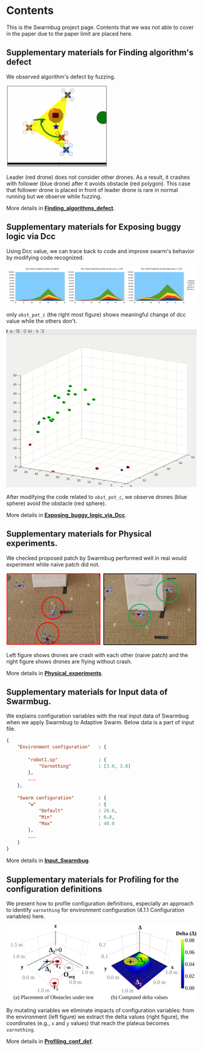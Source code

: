 # Contents

This is the Swarmbug project page.
Contents that we was not able to cover in the paper due to the paper limit are placed here.

## Supplementary materials for Finding algorithm's defect

We observed algorithm's defect by fuzzing.

![](https://github.com/swarmbug/src/blob/main/main_1_fig1_crash.png)

Leader (red drone) does not consider other drones.
As a result, it crashes with follower (blue drone) after it avoids obstacle (red polygon).
This case that follower drone is placed in front of leader drone is rare in normal running but we observe while fuzzing.

More details in **[Finding_algorithms_defect](https://github.com/swarmbug/src/tree/main/Finding_algorithms_defect)**.

## Supplementary materials for Exposing buggy logic via Dcc

Using Dcc value, we can trace back to code and improve swarm's behavior by modifying code recognized.

![](https://github.com/swarmbug/src/blob/main/main_2_fig1_dcc.png)

only `obst_pot_c` (the right most figure) shows meaningful change of dcc value while the others don't.

![](https://github.com/swarmbug/src/blob/main/Exposing_buggy_logic_via_Dcc/videos/no_fix.gif)

After modifying the code related to `obst_pot_c`, we observe drones (blue sphere) avoid the obstacle (red sphere).

More details in **[Exposing_buggy_logic_via_Dcc](https://github.com/swarmbug/src/tree/main/Exposing_buggy_logic_via_Dcc)**.

## Supplementary materials for Physical experiments.

We checked proposed patch by Swarmbug performed well in real would experiment while naive patch did not.

![](https://github.com/swarmbug/src/blob/main/main_3_fig1_phy.png)

Left figure shows drones are crash with each other (naive patch) and the right figure shows drones are flying without crash.

More details in **[Physical_experiments](https://github.com/swarmbug/src/tree/main/Physical_experiments)**.

## Supplementary materials for Input data of Swarmbug.

We explains configuration variables with the real input data of Swarmbug when we apply Swarmbug to Adaptive Swarm. Below data is a part of input file.

```json
{
    "Environment configuration"   : {

        "robot1.sp"               : {
            "Varnothing"          : [3.0, 3.0]
        },
        ...
    },

    "Swarm configuration"         : {
        "w"                       : {
            "Default"             : 20.0,
            "Min"                 : 0.0,
            "Max"                 : 40.0
        },
        ...
    }
}
```

More details in **[Input_Swarmbug](https://github.com/swarmbug/src/tree/main/Input_Swarmbug)**.

## Supplementary materials for Profiling for the configuration definitions

We present how to profile configuration definitions, especially an approach to identify `varnothing` for environment configuration (4.1.1 Configuration variables) here.

![](https://github.com/swarmbug/src/blob/main/main_4_fig1_pro.png)

By mutating variables we eliminate impacts of configuration variables: from the environment (left figure) we extract the delta values (right figure), the coordinates (e.g., `x` and `y` values) that reach the plateua becomes `varnothing`.

More details in **[Profiling_conf_def](https://github.com/swarmbug/src/tree/main/Profiling_conf_def)**.
